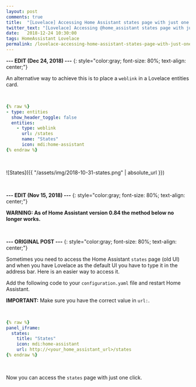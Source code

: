 ```yaml
---
layout: post
comments: true
title:  "[Lovelace] Accessing Home Assistant states page with just one click"
twitter_text: "[Lovelace] Accessing @home_assistant states page with just one click"
date:   2018-12-24 10:30:00
tags: HomeAssistant Lovelace
permalink: /lovelace-accessing-home-assistant-states-page-with-just-one-click/
---
```

<!-- markdownlint-disable html -->
**--- EDIT \(Dec 24, 2018\) ---**
{: style="color:gray; font-size: 80%; text-align: center;"}

An alternative way to achieve this is to place a `weblink` in a Lovelace entities card.

<br />

```yaml
{% raw %}
- type: entities
  show_header_toggle: false
  entities:
    - type: weblink
      url: /states
      name: "States"
      icon: mdi:home-assistant
{% endraw %}
```

<br />

![States]({{ "/assets/img/2018-10-31-states.png" | absolute_url }})

<br />

**--- EDIT \(Nov 15, 2018\) ---**
{: style="color:gray; font-size: 80%; text-align: center;"}

**WARNING: As of Home Assistant version 0.84 the method below no longer works.**

<br />

**--- ORIGINAL POST ---**
{: style="color:gray; font-size: 80%; text-align: center;"}

Sometimes you need to access the Home Assistant `states` page \(old UI\) and when you have Lovelace as the default UI you have to type it in the address bar. Here is an easier way to access it.

Add the following code to your `configuration.yaml` file and restart Home Assistant.

**IMPORTANT:** Make sure you have the correct value in `url:`.

<br />

```yaml
{% raw %}
panel_iframe:
  states:
    title: "States"
    icon: mdi:home-assistant
    url: http://<your_home_assistant_url>/states
{% endraw %}
```

<br />

Now you can access the `states` page with just one click.
